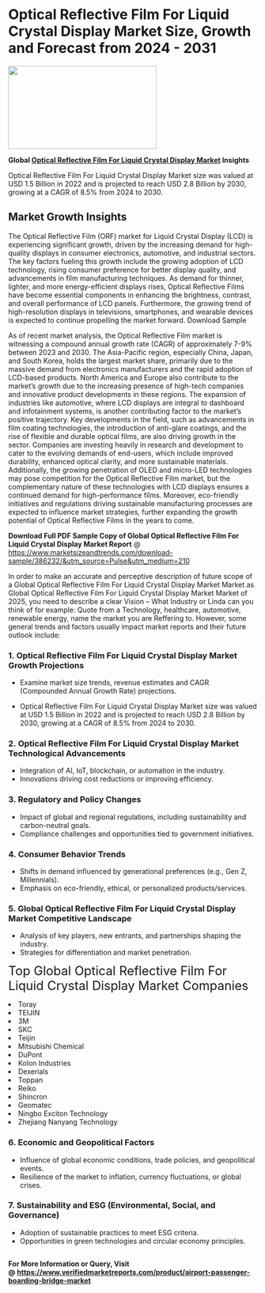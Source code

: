 <H1>Optical Reflective Film For Liquid Crystal Display Market Size, Growth and Forecast from 2024 - 2031</H1><img class="aligncenter size-medium wp-image-584254" src="https://thirdeyenews.in/wp-content/uploads/2024/09/Global-Market-Research-300x168.jpeg" alt="" width="300" height="168" /><p><strong>Global&nbsp;<a href="https://www.marketsizeandtrends.com/download-sample/386232/&amp;utm_source=Pulse&amp;utm_medium=210">Optical Reflective Film For Liquid Crystal Display Market</a> Insights</strong></p><p>Optical Reflective Film For Liquid Crystal Display Market size was valued at USD 1.5 Billion in 2022 and is projected to reach USD 2.8 Billion by 2030, growing at a CAGR of 8.5% from 2024 to 2030.</p><p><h2>Market Growth Insights</h2> <p>The Optical Reflective Film (ORF) market for Liquid Crystal Display (LCD) is experiencing significant growth, driven by the increasing demand for high-quality displays in consumer electronics, automotive, and industrial sectors. The key factors fueling this growth include the growing adoption of LCD technology, rising consumer preference for better display quality, and advancements in film manufacturing techniques. As demand for thinner, lighter, and more energy-efficient displays rises, Optical Reflective Films have become essential components in enhancing the brightness, contrast, and overall performance of LCD panels. Furthermore, the growing trend of high-resolution displays in televisions, smartphones, and wearable devices is expected to continue propelling the market forward. Download Sample </p> <p>As of recent market analysis, the Optical Reflective Film market is witnessing a compound annual growth rate (CAGR) of approximately 7-9% between 2023 and 2030. The Asia-Pacific region, especially China, Japan, and South Korea, holds the largest market share, primarily due to the massive demand from electronics manufacturers and the rapid adoption of LCD-based products. North America and Europe also contribute to the market’s growth due to the increasing presence of high-tech companies and innovative product developments in these regions. The expansion of industries like automotive, where LCD displays are integral to dashboard and infotainment systems, is another contributing factor to the market’s positive trajectory. Key developments in the field, such as advancements in film coating technologies, the introduction of anti-glare coatings, and the rise of flexible and durable optical films, are also driving growth in the sector. Companies are investing heavily in research and development to cater to the evolving demands of end-users, which include improved durability, enhanced optical clarity, and more sustainable materials. Additionally, the growing penetration of OLED and micro-LED technologies may pose competition for the Optical Reflective Film market, but the complementary nature of these technologies with LCD displays ensures a continued demand for high-performance films. Moreover, eco-friendly initiatives and regulations driving sustainable manufacturing processes are expected to influence market strategies, further expanding the growth potential of Optical Reflective Films in the years to come. </p><p><span class=""><strong>Download Full PDF Sample Copy of Global Optical Reflective Film For Liquid Crystal Display Market Report</strong> @ <a href="https://www.marketsizeandtrends.com/download-sample/386232/&amp;utm_source=Pulse&amp;utm_medium=210" target="_blank">https://www.marketsizeandtrends.com/download-sample/386232/&amp;utm_source=Pulse&amp;utm_medium=210</a></span></p><p>In order to make an accurate and perceptive description of future scope of a Global&nbsp;Optical Reflective Film For Liquid Crystal Display Market Market as Global&nbsp;Optical Reflective Film For Liquid Crystal Display Market Market of 2025, you need to describe a clear Vision &ndash; What Industry or Linda can you think of for example: Quote from a Technology, healthcare, automotive, renewable energy, name the market you are Reffering to. However, some general trends and factors usually impact market reports and their future outlook include:</p><h3>1.&nbsp;<strong>Optical Reflective Film For Liquid Crystal Display Market Growth Projections</strong></h3><ul><li>Examine market size trends, revenue estimates and CAGR (Compounded Annual Growth Rate) projections.</li><li><p>Optical Reflective Film For Liquid Crystal Display Market size was valued at USD 1.5 Billion in 2022 and is projected to reach USD 2.8 Billion by 2030, growing at a CAGR of 8.5% from 2024 to 2030.</p></li></ul><h3>2.&nbsp;<strong>Optical Reflective Film For Liquid Crystal Display Market Technological Advancements</strong></h3><ul><li>Integration of AI, IoT, blockchain, or automation in the industry.</li><li>Innovations driving cost reductions or improving efficiency.</li></ul><h3>3.&nbsp;<strong>Regulatory and Policy Changes</strong></h3><ul><li>Impact of global and regional regulations, including sustainability and carbon-neutral goals.</li><li>Compliance challenges and opportunities tied to government initiatives.</li></ul><h3>4.&nbsp;<strong>Consumer Behavior Trends</strong></h3><ul><li>Shifts in demand influenced by generational preferences (e.g., Gen Z, Millennials).</li><li>Emphasis on eco-friendly, ethical, or personalized products/services.</li></ul><h3>5.&nbsp;<strong>Global Optical Reflective Film For Liquid Crystal Display Market Competitive Landscape</strong></h3><ul><li>Analysis of key players, new entrants, and partnerships shaping the industry.</li><li>Strategies for differentiation and market penetration.</li></ul><p data-pm-slice="1 1 []"><span style="color: inherit; font-family: inherit; font-size: 25px;">Top Global Optical Reflective Film For Liquid Crystal Display Market Companies</span></p><div class="" data-test-id=""><p><li>Toray</li><li> TEIJIN</li><li> 3M</li><li> SKC</li><li> Teijin</li><li> Mitsubishi Chemical</li><li> DuPont</li><li> Kolon Industries</li><li> Dexerials</li><li> Toppan</li><li> Reiko</li><li> Shincron</li><li> Geomatec</li><li> Ningbo Exciton Technology</li><li> Zhejiang Nanyang Technology</li></p></div><h3>6.&nbsp;<strong>Economic and Geopolitical Factors</strong></h3><ul><li>Influence of global economic conditions, trade policies, and geopolitical events.</li><li>Resilience of the market to inflation, currency fluctuations, or global crises.</li></ul><h3>7.&nbsp;<strong>Sustainability and ESG (Environmental, Social, and Governance)</strong></h3><ul><li>Adoption of sustainable practices to meet ESG criteria.</li><li>Opportunities in green technologies and circular economy principles.</li></ul><h2><strong style="font-size: 14px;">For More Information or Query, Visit @&nbsp;</strong><a style="background-color: #ffffff; font-size: 14px;" href="https://www.marketsizeandtrends.com/report/optical-reflective-film-for-liquid-crystal-display-market/" target="_blank">https://www.verifiedmarketreports.com/product/airport-passenger-boarding-bridge-market</a></h2>
